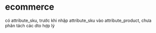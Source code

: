 # ecommerce
có attribute_sku, trước khi nhập attribute_sku vào attribute_product, chưa phân tách các dto hợp lý
